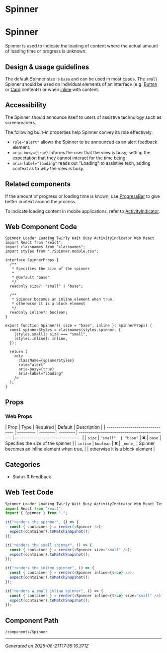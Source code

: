 # Spinner

# Spinner

Spinner is used to indicate the loading of content where the actual amount of
loading time or progress is unknown.

## Design & usage guidelines

The default Spinner size is `base` and can be used in most cases. The `small`
Spinner should be used on individual elements of an interface (e.g.
[Button](/components/Button) or [Card](/components/Card) contents) or when
[inline](../?path=/story/components-status-and-feedback-spinner-web--inline)
with content.

## Accessibility

The Spinner should announce itself to users of assistive technology such as
screenreaders.

The following built-in properties help Spinner convey its role effectively:

- `role="alert"` allows the Spinner to be announced as an alert feedback
  element.
- `aria-busy={true}` informs the user that the view is busy, setting the
  expectation that they cannot interact for the time being.
- `aria-label="loading"` reads out "Loading" to assistive tech, adding context
  as to _why_ the view is busy.

## Related components

If the amount of progress or loading time is known, use
[ProgressBar](/components/ProgressBar) to give better context around the
process.

To indicate loading content in mobile applications, refer to
[ActivityIndicator](/components/ActivityIndicator).

## Web Component Code

```tsx
Spinner Loader Loading Twirly Wait Busy ActivityIndicator Web React import React from "react";
import classnames from "classnames";
import styles from "./Spinner.module.css";

interface SpinnerProps {
  /**
   * Specifies the size of the spinner
   *
   * @default "base"
   */
  readonly size?: "small" | "base";

  /**
   * Spinner becomes an inline element when true,
   * otherwise it is a block element
   */
  readonly inline?: boolean;
}

export function Spinner({ size = "base", inline }: SpinnerProps) {
  const spinnerStyles = classnames(styles.spinner, {
    [styles.small]: size === "small",
    [styles.inline]: inline,
  });

  return (
    <div
      className={spinnerStyles}
      role="alert"
      aria-busy={true}
      aria-label="loading"
    />
  );
}

```

## Props

### Web Props

| Prop                            | Type      | Required | Default  | Description                                  |
| ------------------------------- | --------- | -------- | -------- | -------------------------------------------- | --------------------------------- |
| `size`                          | `"small"  | "base"`  | ❌       | `base`                                       | Specifies the size of the spinner |
| `inline`                        | `boolean` | ❌       | `_none_` | Spinner becomes an inline element when true, |
| otherwise it is a block element |

## Categories

- Status & Feedback

## Web Test Code

```typescript
Spinner Loader Loading Twirly Wait Busy ActivityIndicator Web React Test Testing Jest import { render } from "@testing-library/react";
import React from "react";
import { Spinner } from ".";

it("renders the spinner", () => {
  const { container } = render(<Spinner />);
  expect(container).toMatchSnapshot();
});

it("renders the small spinner", () => {
  const { container } = render(<Spinner size="small" />);
  expect(container).toMatchSnapshot();
});

it("renders the inline spinner", () => {
  const { container } = render(<Spinner inline={true} />);
  expect(container).toMatchSnapshot();
});

it("renders a small inline spinner", () => {
  const { container } = render(<Spinner inline={true} size="small" />);
  expect(container).toMatchSnapshot();
});

```

## Component Path

`/components/Spinner`

---

_Generated on 2025-08-21T17:35:16.371Z_
